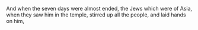 And when the seven days were almost ended, the Jews which were of Asia, when they saw him in the temple, stirred up all the people, and laid hands on him,

